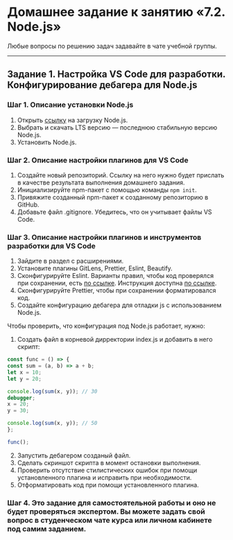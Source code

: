 # Домашнее задание к занятию «7.2. Node.js»

Любые вопросы по решению задач задавайте в чате учебной группы.

---

## Задание 1. Настройка VS Code для разработки. Конфигурирование дебагера для Node.js

### Шаг 1. Описание установки Node.js

1. Открыть [ссылку](https://nodejs.org/ru/) на загрузку Node.js.
2. Выбрать и скачать LTS версию — последнюю стабильную версию Node.js.
3. Установить Node.js.

### Шаг 2. Описание настройки плагинов для VS Code

1. Создайте новый репозиторий. Ссылку на него нужно будет прислать в качестве результата выполнения домашнего задания.
2. Инициализируйте npm-пакет с помощью команды `npm init`.
3. Привяжите созданный npm-пакет к созданному репозиторию в GitHub.
4. Добавьте файл .gitignore. Убедитесь, что он учитывает файлы VS Code.

### Шаг 3. Описание настройки плагинов и инструментов разработки для VS Code

1. Зайдите в раздел с расширениями.
2. Установите плагины GitLens, Prettier, Eslint, Beautify.
3. Сконфигурируйте Eslint. Варианты правил, чтобы код проверялся при сохранении, есть [по ссылке](https://eslint.org/docs/rules/). Инструкция доступна [по ссылке](https://tproger.ru/translations/setting-up-eslint-and-prettier/).
4. Сконфигурируйте Prettier, чтобы при сохранении форматировался код.
5. Создайте конфигурацию дебагера для отладки js с использованием Node.js.

Чтобы проверить, что конфигурация под Node.js работает, нужно:

1. Создать файл в корневой дирректории index.js и добавить в него скрипт:

```javascript
const func = () => {
const sum = (a, b) => a + b;
let x = 10;
let y = 20;

console.log(sum(x, y)); // 30
debugger;
x = 20;
y = 30;

console.log(sum(x, y)); // 50
};

func();
```

2. Запустить дебагером созданый файл.
3. Сделать скриншот скрипта в момент остановки выполнения.
4. Проверить отсутствие стилистических ошибок при помощи установленного плагина и исправить при необходимости.
5. Отформатировать код при помощи установленного плагина.


### Шаг 4. Это задание для самостоятельной работы и оно не будет проверяться экспертом. Вы можете задать свой вопрос в студенческом чате курса или личном кабинете под самим заданием.
